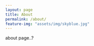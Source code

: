 ```yaml
---
layout: page
title: About
permalink: /about/
feature-img: "assets/img/skyblue.jpg"
---
```

about page..?
